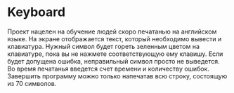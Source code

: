 # Keyboard
Проект нацелен на обучение людей скоро печатанью на английском языке. На экране отображается текст, который необходимо вывести и клавиатура. Нужный символ будет гореть зеленным цветом на клавиатуре, пока вы не нажмете соответствующую ему клавишу. Если будет допущена ошибка, неправильный символ просто не выведется. Во время печатанья введется счет времени и количеству ошибок. Завершить программу можно только напечатав всю строку, состоящую из 70 символов.
